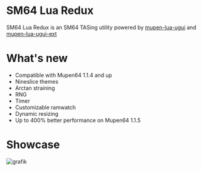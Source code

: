 # SM64 Lua Redux

SM64 Lua Redux is an SM64 TASing utility powered by [mupen-lua-ugui](https://github.com/Aurumaker72/mupen-lua-ugui) and  [mupen-lua-ugui-ext](https://github.com/Aurumaker72/mupen-lua-ugui-ext)

# What's new

- Compatible with Mupen64 1.1.4 and up
- Nineslice themes
- Arctan straining
- RNG
- Timer
- Customizable ramwatch
- Dynamic resizing
- Up to 400% better performance on Mupen64 1.1.5

# Showcase

![grafik](https://github.com/Mupen64-Rewrite/SM64LuaRedux/assets/48759429/f8c965cd-7244-42d9-8ede-04e8a0411b50)
